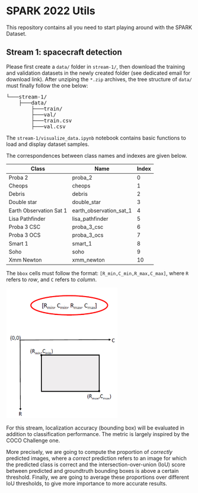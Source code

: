 # SPARK 2022 Utils

This repository contains all you need to start playing around with the SPARK Dataset.

## Stream 1: spacecraft detection

Please first create a `data/` folder in `stream-1/`, then download the training and validation datasets in the newly created folder (see dedicated email for download link). After unziping the `*.zip` archives, the tree structure of `data/` must finally follow the one below:

<pre>
└───stream-1/
    ├───data/  
        ├───train/
        ├───val/
        ├───train.csv
        ├───val.csv
</pre>

The `stream-1/visualize_data.ipynb` notebook contains basic functions to load and display dataset samples.

The correspondences between class names and indexes are given below.

| Class                     | Name                    | Index    |
|---------------------------|-------------------------|----------|
| Proba 2                   | proba_2                 | 0        |
| Cheops                    | cheops                  | 1        |
| Debris                    | debris                  | 2        |
| Double star               | double_star             | 3        |
| Earth Observation Sat 1   | earth_observation_sat_1 | 4        |
| Lisa Pathfinder           | lisa_pathfinder         | 5        |
| Proba 3 CSC               | proba_3_csc             | 6        |
| Proba 3 OCS               | proba_3_ocs             | 7        |
| Smart 1                   | smart_1                 | 8        |
| Soho                      | soho                    | 9        |
| Xmm Newton                | xmm_newton              | 10       |

The `bbox` cells must follow the format: `[R_min,C_min,R_max,C_max]`, where `R` refers to *row*, and `C` refers to *column*.

<img src="src/SPARK_bbox.PNG" alt="Bounding box format" width="300"/>

For this stream, localization accuracy (bounding box) will be evaluated in addition to classification performance. The metric is largely inspired by the COCO Challenge one.

More precisely, we are going to compute the proportion of *correctly* predicted images, where a *correct* prediction refers to an image for which the predicted class is correct and the intersection-over-union (IoU) score between predicted and groundtruth bounding boxes is above a certain threshold. Finally, we are going to average these proportions over different IoU thresholds, to give more importance to more accurate results.
